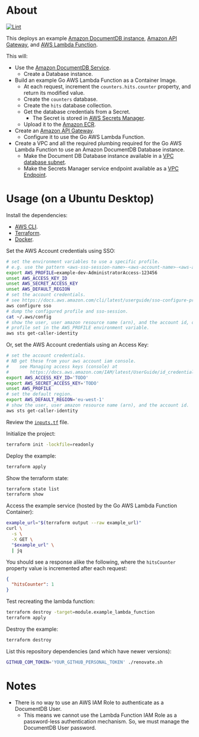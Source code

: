 # About

[![Lint](https://github.com/rgl/terraform-aws-documentdb-example/actions/workflows/lint.yml/badge.svg)](https://github.com/rgl/terraform-aws-documentdb-example/actions/workflows/lint.yml)

This deploys an example [Amazon DocumentDB instance](https://aws.amazon.com/documentdb/), [Amazon API Gateway](https://aws.amazon.com/api-gateway/), and [AWS Lambda Function](https://aws.amazon.com/lambda/).

This will:

* Use the [Amazon DocumentDB Service](https://aws.amazon.com/documentdb/).
  * Create a Database instance.
* Build an example Go AWS Lambda Function as a Container Image.
  * At each request, increment the `counters.hits.counter` property, and
    return its modified value.
  * Create the `counters` database.
  * Create the `hits` database collection.
  * Get the database credentials from a Secret.
    * The Secret is stored in [AWS Secrets Manager](https://aws.amazon.com/secrets-manager/).
  * Upload it to the [Amazon ECR](https://aws.amazon.com/ecr/).
* Create an [Amazon API Gateway](https://aws.amazon.com/api-gateway/).
  * Configure it to use the Go AWS Lambda Function.
* Create a VPC and all the required plumbing required for the Go AWS Lambda
  Function to use an Amazon DocumentDB Database instance.
  * Make the Document DB Database instance available in a [VPC database subnet](https://docs.aws.amazon.com/documentdb/latest/developerguide/document-db-subnet-groups.html).
  * Make the Secrets Manager service endpoint available as a [VPC Endpoint](https://docs.aws.amazon.com/whitepapers/latest/aws-privatelink/what-are-vpc-endpoints.html).

# Usage (on a Ubuntu Desktop)

Install the dependencies:

* [AWS CLI](https://docs.aws.amazon.com/cli/latest/userguide/getting-started-install.html).
* [Terraform](https://www.terraform.io/downloads.html).
* [Docker](https://docs.docker.com/engine/install/).

Set the AWS Account credentials using SSO:

```bash
# set the environment variables to use a specific profile.
# e.g. use the pattern <aws-sso-session-name>-<aws-account-name>-<aws-account-role>-<aws-account-id>
export AWS_PROFILE=example-dev-AdministratorAccess-123456
unset AWS_ACCESS_KEY_ID
unset AWS_SECRET_ACCESS_KEY
unset AWS_DEFAULT_REGION
# set the account credentials.
# see https://docs.aws.amazon.com/cli/latest/userguide/sso-configure-profile-token.html#sso-configure-profile-token-auto-sso
aws configure sso
# dump the configured profile and sso-session.
cat ~/.aws/config
# show the user, user amazon resource name (arn), and the account id, of the
# profile set in the AWS_PROFILE environment variable.
aws sts get-caller-identity
```

Or, set the AWS Account credentials using an Access Key:

```bash
# set the account credentials.
# NB get these from your aws account iam console.
#    see Managing access keys (console) at
#        https://docs.aws.amazon.com/IAM/latest/UserGuide/id_credentials_access-keys.html#Using_CreateAccessKey
export AWS_ACCESS_KEY_ID='TODO'
export AWS_SECRET_ACCESS_KEY='TODO'
unset AWS_PROFILE
# set the default region.
export AWS_DEFAULT_REGION='eu-west-1'
# show the user, user amazon resource name (arn), and the account id.
aws sts get-caller-identity
```

Review the [`inputs.tf`](inputs.tf) file.

Initialize the project:

```bash
terraform init -lockfile=readonly
```

Deploy the example:

```bash
terraform apply
```

Show the terraform state:

```bash
terraform state list
terraform show
```

Access the example service (hosted by the Go AWS Lambda Function Container):

```bash
example_url="$(terraform output --raw example_url)"
curl \
  -s \
  -X GET \
  "$example_url" \
  | jq
```

You should see a response alike the following, where the `hitsCounter` property
value is incremented after each request:

```json
{
  "hitsCounter": 1
}
```

Test recreating the lambda function:

```bash
terraform destroy -target=module.example_lambda_function
terraform apply
```

Destroy the example:

```bash
terraform destroy
```

List this repository dependencies (and which have newer versions):

```bash
GITHUB_COM_TOKEN='YOUR_GITHUB_PERSONAL_TOKEN' ./renovate.sh
```

# Notes

* There is no way to use an AWS IAM Role to authenticate as a DocumentDB User.
  * This means we cannot use the Lambda Function IAM Role as a password-less
    authentication mechanism. So, we must manage the DocumentDB User password.
